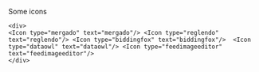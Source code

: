 Some icons

    <div>
    <Icon type="mergado" text="mergado"/> <Icon type="reglendo" text="reglendo"/> <Icon type="biddingfox" text="biddingfox"/>  <Icon type="dataowl" text="dataowl"/> <Icon type="feedimageeditor" text="feedimageeditor"/>
    </div>